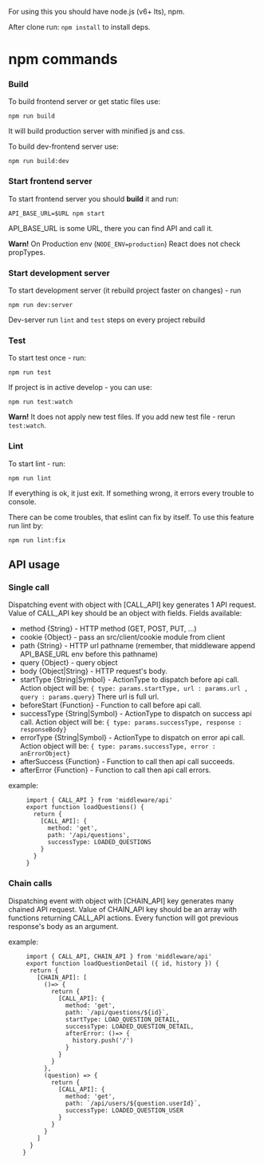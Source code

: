 For using this you should have node.js (v6+ lts), npm.

After clone run: `npm install` to install deps.


# npm commands

### Build

To build frontend server or get static files use:
```
npm run build
```
It will build production server with minified js and css.

To build dev-frontend server use:
```
npm run build:dev
```

### Start frontend server
To start frontend server you should **build** it and run:
```
API_BASE_URL=$URL npm start
```
API_BASE_URL is some URL, there you can find API and call it.

**Warn!** On Production env (`NODE_ENV=production`) React does not check propTypes.


### Start development server
To start development server (it rebuild project faster on changes) - run 
```
npm run dev:server
```
Dev-server run `lint` and `test` steps on every project rebuild



### Test

To start test once - run:
```
npm run test
```

If project is in active develop - you can use:
```
npm run test:watch
```
**Warn!** It does not apply new test files. If you add new test file - rerun `test:watch`.



### Lint

To start lint - run:
```
npm run lint
```
If everything is ok, it just exit. 
If something wrong, it errors every trouble to console. 

There can be come troubles, that eslint can fix by itself.
To use this feature run lint by:
```
npm run lint:fix
```


## API usage

### Single call
Dispatching event with object with [CALL_API] key generates 1 API request.
Value of CALL_API key should be an object with fields.
Fields available:
 * method {String} - HTTP method (GET, POST, PUT, ...)
 * cookie {Object} - pass an src/client/cookie module from client
 * path {String} - HTTP url pathname (remember, that middleware append API_BASE_URL env before this pathname)
 * query {Object} - query object
 * body {Object|String} - HTTP request's body.
 * startType {String|Symbol} - ActionType to dispatch before api call. Action object will be:
    ` { type: params.startType, url : params.url , query : params.query} ` There url is full url.
 * beforeStart {Function} - Function to call before api call.
 * successType {String|Symbol} - ActionType to dispatch on success api call. Action object will be:
    ` { type: params.successType, response : responseBody} `
 * errorType {String|Symbol} - ActionType to dispatch on error api call. Action object will be:
    ` { type: params.successType, error : anErrorObject} `
 * afterSuccess {Function} - Function to call then api call succeeds.
 * afterError {Function} - Function to call then api call errors.


 example:
```
     import { CALL_API } from 'middleware/api'
     export function loadQuestions() {
       return {
         [CALL_API]: {
           method: 'get',
           path: '/api/questions',
           successType: LOADED_QUESTIONS
         }
       }
     }
```

### Chain calls
 Dispatching event with object with [CHAIN_API] key generates many chained API request.
 Value of CHAIN_API key should be an array with functions returning CALL_API actions.
 Every function will got previous response's body as an argument.

 example:
```
     import { CALL_API, CHAIN_API } from 'middleware/api'
     export function loadQuestionDetail ({ id, history }) {
      return {
        [CHAIN_API]: [
          ()=> {
            return {
              [CALL_API]: {
                method: 'get',
                path: `/api/questions/${id}`,
                startType: LOAD_QUESTION_DETAIL,
                successType: LOADED_QUESTION_DETAIL,
                afterError: ()=> {
                  history.push('/')
                }
              }
            }
          },
          (question) => {
            return {
              [CALL_API]: {
                method: 'get',
                path: `/api/users/${question.userId}`,
                successType: LOADED_QUESTION_USER
              }
            }
          }
        ]
      }
    }
```
